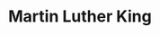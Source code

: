 ---
pid: mx195
title: Martin Luther King
location_transcription: Malcolm X Park
coordinates: "[-75.2275776, 39.9526633]"
zipcode: '19319'
gen_neighborhood: 
neighborhood: 
outside_phl: 'Cheyney PA '
age: '9'
age_range: 6-13
instagram: 
image_file_name: mx_193.jpg
proposal_transcription: 
topic: African Americans,Person,History,Human Rights,Social Justice
topic_summary: 0, 0, 0, 0, 0
type: Other No Form
keywords_other: Martin Luther King
credit: Dayana
image_labels: 
twitter: 
facebook: 
permalink: "/monuments/mx195/"
layout: item-page
---